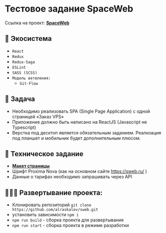 # Тестовое задание SpaceWeb

Ссылка на проект: **[SpaceWeb](https://sweb-gamma.vercel.app/)**

## 🧰 Экосистема

- `React`
- `Redux`
- `Redux-Saga`
- `ESLint`
- `SASS (SCSS)`
- `Модель ветвления: `
  - `Git-Flow`

## 🧥 Задача

- Необходимо реализовать SPA (Single Page Application) с одной страницей «Заказ VPS»
- Приложение должно быть написано на ReactJS (Javascript не Typescript)
- Верстка под десктоп является обязательным заданием. Реализация под планшет и мобильник будет дополнительным плюсом.

## 📃 Техническое задание

- **[Макет страницы](https://www.figma.com/file/BW9QLYORlGJUXaG9bqyS4X/%D0%A2%D0%B5%D1%81%D1%82%D0%BE%D0%B2%D0%BE%D0%B5-%D0%B7%D0%B0%D0%B4%D0%B0%D0%BD%D0%B8%D0%B5-%D0%B4%D0%BB%D1%8F-front-end-%D1%80%D0%B0%D0%B7%D1%80%D0%B0%D0%B1%D0%BE%D1%82%D1%87%D0%B8%D0%BA%D0%B0?node-id=0%3A1)**
- Шрифт Proxima Nova (как на основном сайте https://sweb.ru/ )
- Данные о тарифах необходимо запрашивать через API

## 👨🏻‍💻 Развертывание проекта:

- Клонировать репозиторий `git clone https://github.com/alraskalov/sweb.git`
- установить зависимости `npm i`
- `npm run build` - сборка проекта для развертывания
- `npm run start` - сборка проекта в режиме разработки

